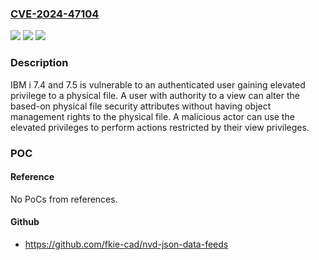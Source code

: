 ### [CVE-2024-47104](https://cve.mitre.org/cgi-bin/cvename.cgi?name=CVE-2024-47104)
![](https://img.shields.io/static/v1?label=Product&message=i&color=blue)
![](https://img.shields.io/static/v1?label=Version&message=%3D%207.4%2C%207.5%20&color=brighgreen)
![](https://img.shields.io/static/v1?label=Vulnerability&message=CWE-732%20Incorrect%20Permission%20Assignment%20for%20Critical%20Resource&color=brighgreen)

### Description

IBM i 7.4 and 7.5 is vulnerable to an authenticated user gaining elevated privilege to a physical file. A user with authority to a view can alter the based-on physical file security attributes without having object management rights to the physical file. A malicious actor can use the elevated privileges to perform actions restricted by their view privileges.

### POC

#### Reference
No PoCs from references.

#### Github
- https://github.com/fkie-cad/nvd-json-data-feeds

